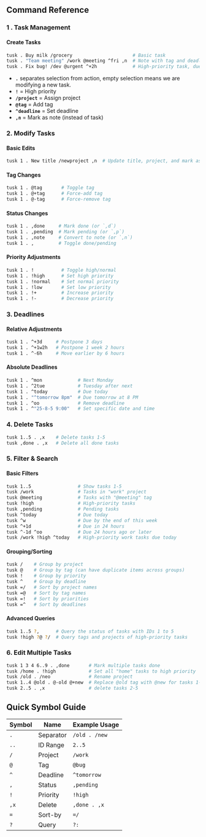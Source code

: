 ## **Command Reference**

### **1 . Task Management**

#### **Create Tasks**
```bash
tusk . Buy milk /grocery                      # Basic task
tusk . "Team meeting" /work @meeting ^fri ,n  # Note with tag and deadline
tusk . Fix bug! /dev @urgent ^+2h             # High-priority task, due 2 hours from now
```
- **`.`** separates selection from action,
  empty selection means we are modifying a new task.
- **`!`** = High priority
- **`/project`** = Assign project
- **`@tag`** = Add tag
- **`^deadline`** = Set deadline
- **`,n`** = Mark as note (instead of task)

### **2. Modify Tasks**
#### **Basic Edits**
```bash
tusk 1 . New title /newproject ,n  # Update title, project, and mark as note for task 1
```
#### Tag Changes
```bash
tusk 1 . @tag       # Toggle tag
tusk 1 . @+tag      # Force-add tag
tusk 1 . @-tag      # Force-remove tag
```
#### **Status Changes**
```bash
tusk 1 . ,done     # Mark done (or `,d`)
tusk 1 . ,pending  # Mark pending (or `,p`)
tusk 1 . ,note     # Convert to note (or `,n`)
tusk 1 . ,         # Toggle done/pending
```
#### **Priority Adjustments**
```bash
tusk 1 . !          # Toggle high/normal
tusk 1 . !high      # Set high priority
tusk 1 . !normal    # Set normal priority
tusk 1 . !low       # Set low priority
tusk 1 . !+         # Increase priority
tusk 1 . !-         # Decrease priority
```

### **3. Deadlines**
#### **Relative Adjustments**
```bash
tusk 1 . ^+3d     # Postpone 3 days
tusk 1 . ^+1w2h   # Postpone 1 week 2 hours
tusk 1 . ^-6h     # Move earlier by 6 hours
```
#### **Absolute Deadlines**
```bash
tusk 1 . ^mon             # Next Monday
tusk 1 . ^2tue            # Tuesday after next
tusk 1 . ^today           # Due today
tusk 1 . "^tomorrow 8pm"  # Due tomorrow at 8 PM
tusk 1 . ^oo              # Remove deadline
tusk 1 . ^"25-8-5 9:00"   # Set specific date and time
```

### **4. Delete Tasks**
```bash
tusk 1..5 . ,x    # Delete tasks 1-5
tusk ,done . ,x   # Delete all done tasks
```

### **5. Filter & Search**
#### **Basic Filters**
```bash
tusk 1..5                 # Show tasks 1-5
tusk /work                # Tasks in "work" project
tusk @meeting             # Tasks with "@meeting" tag
tusk !high                # High-priority tasks
tusk ,pending             # Pending tasks
tusk ^today               # Due today
tusk ^w                   # Due by the end of this week
tusk ^+1d                 # Due in 24 hours
tusk ^-1d ^oo             # Due 24 hours ago or later
tusk /work !high ^today   # High-priority work tasks due today
```
#### **Grouping/Sorting**
```bash
tusk /    # Group by project
tusk @    # Group by tag (can have duplicate items across groups)
tusk !    # Group by priority
tusk ^    # Group by deadline
tusk =/   # Sort by project names
tusk =@   # Sort by tag names
tusk =!   # Sort by priorities
tusk =^   # Sort by deadlines
```
#### **Advanced Queries**
```bash
tusk 1..5 ?,      # Query the status of tasks with IDs 1 to 5
tusk !high ?@ ?/  # Query tags and projects of high-priority tasks
```

### **6. Edit Multiple Tasks**
```bash
tusk 1 3 4 6..9 . ,done       # Mark multiple tasks done
tusk /home . !high            # Set all "home" tasks to high priority
tusk /old . /neo              # Rename project
tusk 1..4 @old . @-old @+new  # Replace @old tag with @new for tasks 1-4 with title starting with "fix" and has tag "@old"
tusk 2..5 . ,x                # delete tasks 2-5
```

## **Quick Symbol Guide**

| Symbol | Name      | Example Usage   |
|--------|-----------|-----------------|
| `.`    | Separator | `/old . /new`   |
| `..`   | ID Range  | `2..5`          |
| `/`    | Project   | `/work`         |
| `@`    | Tag       | `@bug`          |
| `^`    | Deadline  | `^tomorrow`     |
| `,`    | Status    | `,pending`      |
| `!`    | Priority  | `!high`         |
| `,x`   | Delete    | `,done . ,x`    |
| `=`    | Sort-by   | `=/`            |
| `?`    | Query     | `?:`            |

